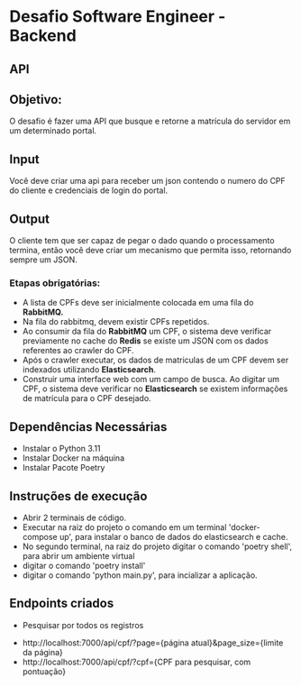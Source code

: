 # Desafio Software Engineer - Backend 

## API

## Objetivo:
O desafio é fazer uma API que busque e retorne a matrícula do servidor em um determinado portal.

## Input

Você deve criar uma api para receber um json contendo o numero do CPF do cliente e credenciais de login do portal. 

## Output

O cliente tem que ser capaz de pegar o dado quando o processamento termina, então você deve criar um mecanismo que permita isso, retornando sempre um JSON.

### Etapas obrigatórias:

* A lista de CPFs deve ser inicialmente colocada em uma fila do **RabbitMQ.**
* Na fila do rabbitmq, devem existir CPFs repetidos.
* Ao consumir da fila do **RabbitMQ** um CPF, o sistema deve verificar previamente no cache do **Redis** se existe um JSON com os dados referentes ao crawler do CPF.
* Após o crawler executar, os dados de matriculas de um CPF devem ser indexados utilizando **Elasticsearch**.
* Construir uma interface web com um campo de busca. Ao digitar um CPF, o sistema deve verificar no **Elasticsearch** se existem informações de matrícula para o CPF desejado. 

## Dependências Necessárias
- Instalar o Python 3.11
- Instalar Docker na máquina
- Instalar Pacote Poetry

## Instruções de execução

* Abrir 2 terminais de código.
* Executar na raiz do projeto o comando em um terminal 'docker-compose up', para instalar o banco de dados do elasticsearch e cache.
* No segundo terminal, na raiz do projeto digitar o comando 'poetry shell', para abrir um ambiente virtual
* digitar o comando 'poetry install'
* digitar o comando 'python main.py', para incializar a aplicação.

## Endpoints criados

- Pesquisar por todos os registros
* http://localhost:7000/api/cpf/?page={página atual}&page_size={limite da página}
* http://localhost:7000/api/cpf/?cpf={CPF para pesquisar, com pontuação}